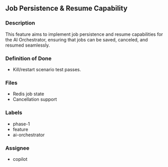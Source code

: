 ## Job Persistence & Resume Capability

### Description

This feature aims to implement job persistence and resume capabilities for the AI Orchestrator, ensuring that jobs can be saved, canceled, and resumed seamlessly.

### Definition of Done

- Kill/restart scenario test passes.

### Files

- Redis job state
- Cancellation support

### Labels

- phase-1
- feature
- ai-orchestrator

### Assignee

- copilot
